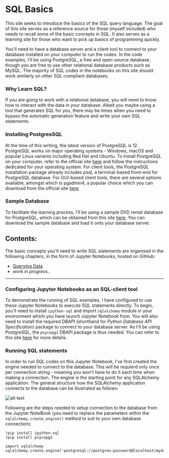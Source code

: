 # SQL Basics

   This site seeks to introduce the basics of the SQL query language. The goal of this site serves as a reference source for those (myself included) who needs to recall some of the basic concepts in SQL. It also serves as a learning site for those who want to pick up basics of programming quickly.

   You'll need to have a database server and a client tool to connect to your database installed on your computer to run the codes. In the code examples, I'll be using PostgreSQL, a free and open-source database, though you are free to use other relational database products such as MySQL. The majority of SQL codes in the notebooks on this site should work similarly on other SQL-compliant databases. 

### Why Learn SQL?

   If you are going to work with a relational database, you will need to know how to interact with the data in your database. Albeit you maybe using a tool that generates SQL for you, there may be times when you need to bypass the automatic generation feature and write your own SQL statements. 

   
### Installing PostgresSQL

   At the time of this writing, the latest version of PostgreSQL is 12. PostgreSQL works on major operating systems - Windows, macOS and popular Linux variants including Red Hat and Ubuntu. To install PostgreSQL on your computer, refer to the official site [here](https://www.postgresql.org/download/) and follow the instructions dedicated for your operating system. For client tools, the PostgreSQL installation package already includes psql, a terminal-based front-end for PostgreSQL database. For GUI-based client tools, there are several options available, amongst which is pgadmin4, a popular choice which you can download from the official site [here](https://www.pgadmin.org/download/)


### Sample Database

   To facilitate the learning process, I'll be using a sample DVD rental database for PostgreSQL, which can be obtained from this site [here](https://www.postgresqltutorial.com/postgresql-sample-database/). You can download the sample database and load it onto your database server. 
   

## Contents:

   The basic concepts you'll need to write SQL statements are organised in the following chapters, in the form of Jupyter Notebooks, hosted on GitHub:
   
   + [Querying Data](https://github.com/colintwh/sql-basics/blob/master/querydata.ipynb)
   + *work in progress..*
   
   
---

### Configuring Jupyter Notebooks as an SQL-client tool

   To demonstrate the running of SQL examples, I have configured to use these Jupyter Notebooks to execute SQL statements directly. To begin, you'll need to install `ipython-sql` and import `sqlalchemy` module in your environment which you have launch Jupyter Notebook from. You will also need to install the required DBAPI (shorthand for *Python Database API Specification*) package to connect to your database server. As I'll be using PostgreSQL, the `psycopg2` DBAPI package is thus needed. You can refer to this site [here](https://docs.sqlalchemy.org/en/13/core/engines.html) for more details.
   
   
### Running SQL statements

   In order to run SQL codes on this Jupyter Notebook, I've first created the engine needed to connect to the database. This will be requierd only once per connection string - meaning you won't have to do it each time when making a connection. The engine is the starting point for any SQLAlchemy application. The general structure how the SQLAlchemy application connects to the database can be illustrated as follows:

![alt text](https://docs.sqlalchemy.org/en/13/_images/sqla_engine_arch.png)

Following are the steps needed to setup connection to the database from the Jupyter NoteBook (you need to replace the parameters within the `sqlalchemy.create_engine()` method to suit to your own database connection):
   
    !pip install ipython-sql
    !pip install psycopg2

    import sqlalchemy
    sqlalchemy.create_engine('postgresql://postgres:password@localhost/mydatabase')
    